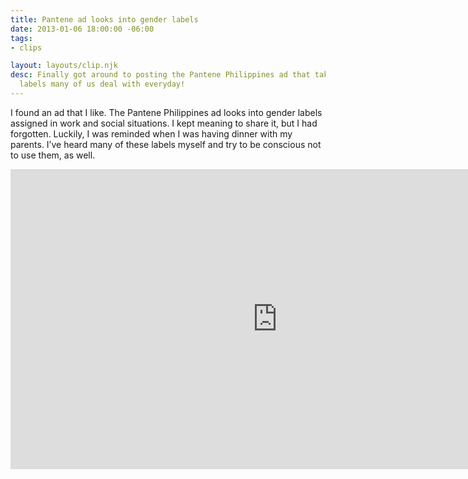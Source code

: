 ```yaml
---
title: Pantene ad looks into gender labels
date: 2013-01-06 18:00:00 -06:00
tags:
- clips

layout: layouts/clip.njk
desc: Finally got around to posting the Pantene Philippines ad that takes on the gender
  labels many of us deal with everyday!
---
```


I found an ad that I like. The Pantene Philippines ad looks into gender labels assigned in work and social situations. I kept meaning to share it, but I had forgotten. Luckily, I was reminded when I was having dinner with my parents. I’ve heard many of these labels myself and try to be conscious not to use them, as well. </p>
<iframe width="853" height="480" src="https://www.youtube.com/embed/kOjNcZvwjxI" frameborder="0" allowfullscreen></iframe>